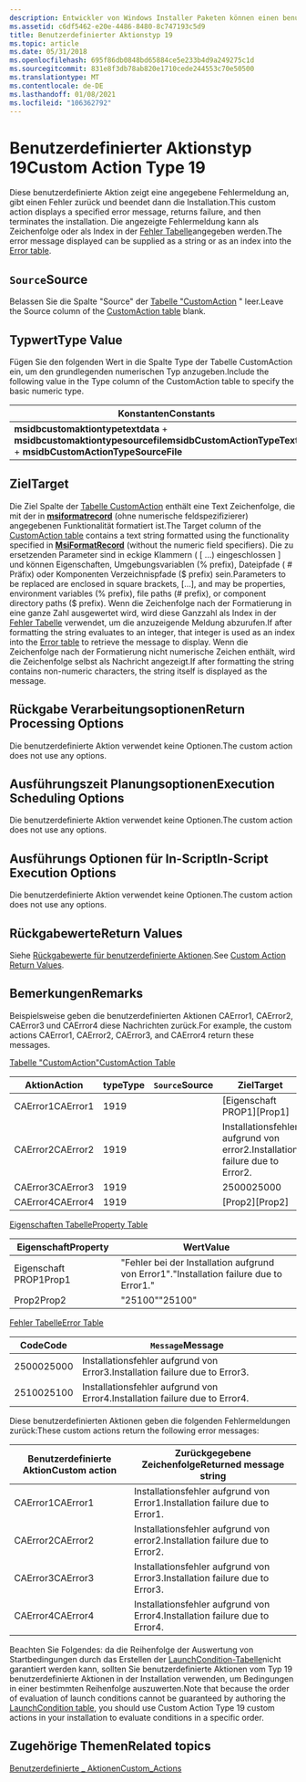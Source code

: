```yaml
---
description: Entwickler von Windows Installer Paketen können einen benutzerdefinierten Aktionstyp 19 verwenden, wenn die Standard Aktionen nicht ausreichen, um die Installation auszuführen.
ms.assetid: c6df5462-e20e-4486-8480-8c747193c5d9
title: Benutzerdefinierter Aktionstyp 19
ms.topic: article
ms.date: 05/31/2018
ms.openlocfilehash: 695f86db0848bd65884ce5e233b4d9a249275c1d
ms.sourcegitcommit: 831e8f3db78ab820e1710cede244553c70e50500
ms.translationtype: MT
ms.contentlocale: de-DE
ms.lasthandoff: 01/08/2021
ms.locfileid: "106362792"
---
```

# <a name="custom-action-type-19"></a><span data-ttu-id="7ae32-103">Benutzerdefinierter Aktionstyp 19</span><span class="sxs-lookup"><span data-stu-id="7ae32-103">Custom Action Type 19</span></span>

<span data-ttu-id="7ae32-104">Diese benutzerdefinierte Aktion zeigt eine angegebene Fehlermeldung an, gibt einen Fehler zurück und beendet dann die Installation.</span><span class="sxs-lookup"><span data-stu-id="7ae32-104">This custom action displays a specified error message, returns failure, and then terminates the installation.</span></span> <span data-ttu-id="7ae32-105">Die angezeigte Fehlermeldung kann als Zeichenfolge oder als Index in der [Fehler Tabelle](error-table.md)angegeben werden.</span><span class="sxs-lookup"><span data-stu-id="7ae32-105">The error message displayed can be supplied as a string or as an index into the [Error table](error-table.md).</span></span>

## <a name="source"></a><span data-ttu-id="7ae32-106">`Source`</span><span class="sxs-lookup"><span data-stu-id="7ae32-106">Source</span></span>

<span data-ttu-id="7ae32-107">Belassen Sie die Spalte "Source" der [Tabelle "CustomAction](customaction-table.md) " leer.</span><span class="sxs-lookup"><span data-stu-id="7ae32-107">Leave the Source column of the [CustomAction table](customaction-table.md) blank.</span></span>

## <a name="type-value"></a><span data-ttu-id="7ae32-108">Typwert</span><span class="sxs-lookup"><span data-stu-id="7ae32-108">Type Value</span></span>

<span data-ttu-id="7ae32-109">Fügen Sie den folgenden Wert in die Spalte Type der Tabelle CustomAction ein, um den grundlegenden numerischen Typ anzugeben.</span><span class="sxs-lookup"><span data-stu-id="7ae32-109">Include the following value in the Type column of the CustomAction table to specify the basic numeric type.</span></span>



| <span data-ttu-id="7ae32-110">Konstanten</span><span class="sxs-lookup"><span data-stu-id="7ae32-110">Constants</span></span>                                                               | <span data-ttu-id="7ae32-111">Hexadezimal</span><span class="sxs-lookup"><span data-stu-id="7ae32-111">Hexadecimal</span></span> | <span data-ttu-id="7ae32-112">Decimal</span><span class="sxs-lookup"><span data-stu-id="7ae32-112">Decimal</span></span> |
|-------------------------------------------------------------------------|-------------|---------|
| <span data-ttu-id="7ae32-113">**msidbcustomaktiontypetextdata**  +  **msidbcustomaktiontypesourcefile**</span><span class="sxs-lookup"><span data-stu-id="7ae32-113">**msidbCustomActionTypeTextData** + **msidbCustomActionTypeSourceFile**</span></span> | <span data-ttu-id="7ae32-114">0x013</span><span class="sxs-lookup"><span data-stu-id="7ae32-114">0x013</span></span>       | <span data-ttu-id="7ae32-115">19</span><span class="sxs-lookup"><span data-stu-id="7ae32-115">19</span></span>      |



 

## <a name="target"></a><span data-ttu-id="7ae32-116">Ziel</span><span class="sxs-lookup"><span data-stu-id="7ae32-116">Target</span></span>

<span data-ttu-id="7ae32-117">Die Ziel Spalte der [Tabelle CustomAction](customaction-table.md) enthält eine Text Zeichenfolge, die mit der in [**msiformatrecord**](/windows/desktop/api/Msiquery/nf-msiquery-msiformatrecorda) (ohne numerische feldspezifizierer) angegebenen Funktionalität formatiert ist.</span><span class="sxs-lookup"><span data-stu-id="7ae32-117">The Target column of the [CustomAction table](customaction-table.md) contains a text string formatted using the functionality specified in [**MsiFormatRecord**](/windows/desktop/api/Msiquery/nf-msiquery-msiformatrecorda) (without the numeric field specifiers).</span></span> <span data-ttu-id="7ae32-118">Die zu ersetzenden Parameter sind in eckige Klammern ( \[ ...) eingeschlossen \] und können Eigenschaften, Umgebungsvariablen (% prefix), Dateipfade ( \# Präfix) oder Komponenten Verzeichnispfade ($ prefix) sein.</span><span class="sxs-lookup"><span data-stu-id="7ae32-118">Parameters to be replaced are enclosed in square brackets, \[…\], and may be properties, environment variables (% prefix), file paths (\# prefix), or component directory paths ($ prefix).</span></span> <span data-ttu-id="7ae32-119">Wenn die Zeichenfolge nach der Formatierung in eine ganze Zahl ausgewertet wird, wird diese Ganzzahl als Index in der [Fehler Tabelle](error-table.md) verwendet, um die anzuzeigende Meldung abzurufen.</span><span class="sxs-lookup"><span data-stu-id="7ae32-119">If after formatting the string evaluates to an integer, that integer is used as an index into the [Error table](error-table.md) to retrieve the message to display.</span></span> <span data-ttu-id="7ae32-120">Wenn die Zeichenfolge nach der Formatierung nicht numerische Zeichen enthält, wird die Zeichenfolge selbst als Nachricht angezeigt.</span><span class="sxs-lookup"><span data-stu-id="7ae32-120">If after formatting the string contains non-numeric characters, the string itself is displayed as the message.</span></span>

## <a name="return-processing-options"></a><span data-ttu-id="7ae32-121">Rückgabe Verarbeitungsoptionen</span><span class="sxs-lookup"><span data-stu-id="7ae32-121">Return Processing Options</span></span>

<span data-ttu-id="7ae32-122">Die benutzerdefinierte Aktion verwendet keine Optionen.</span><span class="sxs-lookup"><span data-stu-id="7ae32-122">The custom action does not use any options.</span></span>

## <a name="execution-scheduling-options"></a><span data-ttu-id="7ae32-123">Ausführungszeit Planungsoptionen</span><span class="sxs-lookup"><span data-stu-id="7ae32-123">Execution Scheduling Options</span></span>

<span data-ttu-id="7ae32-124">Die benutzerdefinierte Aktion verwendet keine Optionen.</span><span class="sxs-lookup"><span data-stu-id="7ae32-124">The custom action does not use any options.</span></span>

## <a name="in-script-execution-options"></a><span data-ttu-id="7ae32-125">Ausführungs Optionen für In-Script</span><span class="sxs-lookup"><span data-stu-id="7ae32-125">In-Script Execution Options</span></span>

<span data-ttu-id="7ae32-126">Die benutzerdefinierte Aktion verwendet keine Optionen.</span><span class="sxs-lookup"><span data-stu-id="7ae32-126">The custom action does not use any options.</span></span>

## <a name="return-values"></a><span data-ttu-id="7ae32-127">Rückgabewerte</span><span class="sxs-lookup"><span data-stu-id="7ae32-127">Return Values</span></span>

<span data-ttu-id="7ae32-128">Siehe [Rückgabewerte für benutzerdefinierte Aktionen](custom-action-return-values.md).</span><span class="sxs-lookup"><span data-stu-id="7ae32-128">See [Custom Action Return Values](custom-action-return-values.md).</span></span>

## <a name="remarks"></a><span data-ttu-id="7ae32-129">Bemerkungen</span><span class="sxs-lookup"><span data-stu-id="7ae32-129">Remarks</span></span>

<span data-ttu-id="7ae32-130">Beispielsweise geben die benutzerdefinierten Aktionen CAError1, CAError2, CAError3 und CAError4 diese Nachrichten zurück.</span><span class="sxs-lookup"><span data-stu-id="7ae32-130">For example, the custom actions CAError1, CAError2, CAError3, and CAError4 return these messages.</span></span>

[<span data-ttu-id="7ae32-131">Tabelle "CustomAction"</span><span class="sxs-lookup"><span data-stu-id="7ae32-131">CustomAction Table</span></span>](customaction-table.md)



| <span data-ttu-id="7ae32-132">Aktion</span><span class="sxs-lookup"><span data-stu-id="7ae32-132">Action</span></span>   | <span data-ttu-id="7ae32-133">type</span><span class="sxs-lookup"><span data-stu-id="7ae32-133">Type</span></span> | <span data-ttu-id="7ae32-134">`Source`</span><span class="sxs-lookup"><span data-stu-id="7ae32-134">Source</span></span> | <span data-ttu-id="7ae32-135">Ziel</span><span class="sxs-lookup"><span data-stu-id="7ae32-135">Target</span></span>                              |
|----------|------|--------|-------------------------------------|
| <span data-ttu-id="7ae32-136">CAError1</span><span class="sxs-lookup"><span data-stu-id="7ae32-136">CAError1</span></span> | <span data-ttu-id="7ae32-137">19</span><span class="sxs-lookup"><span data-stu-id="7ae32-137">19</span></span>   |        | <span data-ttu-id="7ae32-138">\[Eigenschaft PROP1\]</span><span class="sxs-lookup"><span data-stu-id="7ae32-138">\[Prop1\]</span></span>                           |
| <span data-ttu-id="7ae32-139">CAError2</span><span class="sxs-lookup"><span data-stu-id="7ae32-139">CAError2</span></span> | <span data-ttu-id="7ae32-140">19</span><span class="sxs-lookup"><span data-stu-id="7ae32-140">19</span></span>   |        | <span data-ttu-id="7ae32-141">Installationsfehler aufgrund von error2.</span><span class="sxs-lookup"><span data-stu-id="7ae32-141">Installation failure due to Error2.</span></span> |
| <span data-ttu-id="7ae32-142">CAError3</span><span class="sxs-lookup"><span data-stu-id="7ae32-142">CAError3</span></span> | <span data-ttu-id="7ae32-143">19</span><span class="sxs-lookup"><span data-stu-id="7ae32-143">19</span></span>   |        | <span data-ttu-id="7ae32-144">25000</span><span class="sxs-lookup"><span data-stu-id="7ae32-144">25000</span></span>                               |
| <span data-ttu-id="7ae32-145">CAError4</span><span class="sxs-lookup"><span data-stu-id="7ae32-145">CAError4</span></span> | <span data-ttu-id="7ae32-146">19</span><span class="sxs-lookup"><span data-stu-id="7ae32-146">19</span></span>   |        | <span data-ttu-id="7ae32-147">\[Prop2\]</span><span class="sxs-lookup"><span data-stu-id="7ae32-147">\[Prop2\]</span></span>                           |



 

[<span data-ttu-id="7ae32-148">Eigenschaften Tabelle</span><span class="sxs-lookup"><span data-stu-id="7ae32-148">Property Table</span></span>](property-table.md)



| <span data-ttu-id="7ae32-149">Eigenschaft</span><span class="sxs-lookup"><span data-stu-id="7ae32-149">Property</span></span> | <span data-ttu-id="7ae32-150">Wert</span><span class="sxs-lookup"><span data-stu-id="7ae32-150">Value</span></span>                                 |
|----------|---------------------------------------|
| <span data-ttu-id="7ae32-151">Eigenschaft PROP1</span><span class="sxs-lookup"><span data-stu-id="7ae32-151">Prop1</span></span>    | <span data-ttu-id="7ae32-152">"Fehler bei der Installation aufgrund von Error1".</span><span class="sxs-lookup"><span data-stu-id="7ae32-152">"Installation failure due to Error1."</span></span> |
| <span data-ttu-id="7ae32-153">Prop2</span><span class="sxs-lookup"><span data-stu-id="7ae32-153">Prop2</span></span>    | <span data-ttu-id="7ae32-154">"25100"</span><span class="sxs-lookup"><span data-stu-id="7ae32-154">"25100"</span></span>                               |



 

[<span data-ttu-id="7ae32-155">Fehler Tabelle</span><span class="sxs-lookup"><span data-stu-id="7ae32-155">Error Table</span></span>](error-table.md)



| <span data-ttu-id="7ae32-156">Code</span><span class="sxs-lookup"><span data-stu-id="7ae32-156">Code</span></span>  | <span data-ttu-id="7ae32-157">`Message`</span><span class="sxs-lookup"><span data-stu-id="7ae32-157">Message</span></span>                             |
|-------|-------------------------------------|
| <span data-ttu-id="7ae32-158">25000</span><span class="sxs-lookup"><span data-stu-id="7ae32-158">25000</span></span> | <span data-ttu-id="7ae32-159">Installationsfehler aufgrund von Error3.</span><span class="sxs-lookup"><span data-stu-id="7ae32-159">Installation failure due to Error3.</span></span> |
| <span data-ttu-id="7ae32-160">25100</span><span class="sxs-lookup"><span data-stu-id="7ae32-160">25100</span></span> | <span data-ttu-id="7ae32-161">Installationsfehler aufgrund von Error4.</span><span class="sxs-lookup"><span data-stu-id="7ae32-161">Installation failure due to Error4.</span></span> |



 

<span data-ttu-id="7ae32-162">Diese benutzerdefinierten Aktionen geben die folgenden Fehlermeldungen zurück:</span><span class="sxs-lookup"><span data-stu-id="7ae32-162">These custom actions return the following error messages:</span></span>



| <span data-ttu-id="7ae32-163">Benutzerdefinierte Aktion</span><span class="sxs-lookup"><span data-stu-id="7ae32-163">Custom action</span></span> | <span data-ttu-id="7ae32-164">Zurückgegebene Zeichenfolge</span><span class="sxs-lookup"><span data-stu-id="7ae32-164">Returned message string</span></span>             |
|---------------|-------------------------------------|
| <span data-ttu-id="7ae32-165">CAError1</span><span class="sxs-lookup"><span data-stu-id="7ae32-165">CAError1</span></span>      | <span data-ttu-id="7ae32-166">Installationsfehler aufgrund von Error1.</span><span class="sxs-lookup"><span data-stu-id="7ae32-166">Installation failure due to Error1.</span></span> |
| <span data-ttu-id="7ae32-167">CAError2</span><span class="sxs-lookup"><span data-stu-id="7ae32-167">CAError2</span></span>      | <span data-ttu-id="7ae32-168">Installationsfehler aufgrund von error2.</span><span class="sxs-lookup"><span data-stu-id="7ae32-168">Installation failure due to Error2.</span></span> |
| <span data-ttu-id="7ae32-169">CAError3</span><span class="sxs-lookup"><span data-stu-id="7ae32-169">CAError3</span></span>      | <span data-ttu-id="7ae32-170">Installationsfehler aufgrund von Error3.</span><span class="sxs-lookup"><span data-stu-id="7ae32-170">Installation failure due to Error3.</span></span> |
| <span data-ttu-id="7ae32-171">CAError4</span><span class="sxs-lookup"><span data-stu-id="7ae32-171">CAError4</span></span>      | <span data-ttu-id="7ae32-172">Installationsfehler aufgrund von Error4.</span><span class="sxs-lookup"><span data-stu-id="7ae32-172">Installation failure due to Error4.</span></span> |



 

<span data-ttu-id="7ae32-173">Beachten Sie Folgendes: da die Reihenfolge der Auswertung von Startbedingungen durch das Erstellen der [LaunchCondition-Tabelle](launchcondition-table.md)nicht garantiert werden kann, sollten Sie benutzerdefinierte Aktionen vom Typ 19 benutzerdefinierte Aktionen in der Installation verwenden, um Bedingungen in einer bestimmten Reihenfolge auszuwerten.</span><span class="sxs-lookup"><span data-stu-id="7ae32-173">Note that because the order of evaluation of launch conditions cannot be guaranteed by authoring the [LaunchCondition table](launchcondition-table.md), you should use Custom Action Type 19 custom actions in your installation to evaluate conditions in a specific order.</span></span>

## <a name="related-topics"></a><span data-ttu-id="7ae32-174">Zugehörige Themen</span><span class="sxs-lookup"><span data-stu-id="7ae32-174">Related topics</span></span>

<dl> <dt>

[<span data-ttu-id="7ae32-175">Benutzerdefinierte \_ Aktionen</span><span class="sxs-lookup"><span data-stu-id="7ae32-175">Custom\_Actions</span></span>](custom-actions.md)
</dt> </dl>

 

 



